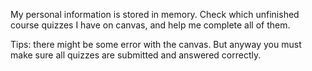My personal information is stored in memory. Check which unfinished course quizzes I have on canvas, and help me complete all of them.

Tips: there might be some error with the canvas. But anyway you must  make sure all quizzes are submitted and answered correctly.